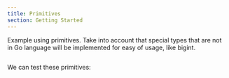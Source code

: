 ```yaml
---
title: Primitives
section: Getting Started
---
```


Example using primitives.
Take into account that special types that are not in Go language will be implemented for easy of usage, like bigint.

```go file=./primitives.gno
```

We can test these primitives:

```go file=./primitives_test.gno depends_on_file=./primitives.gno
```
